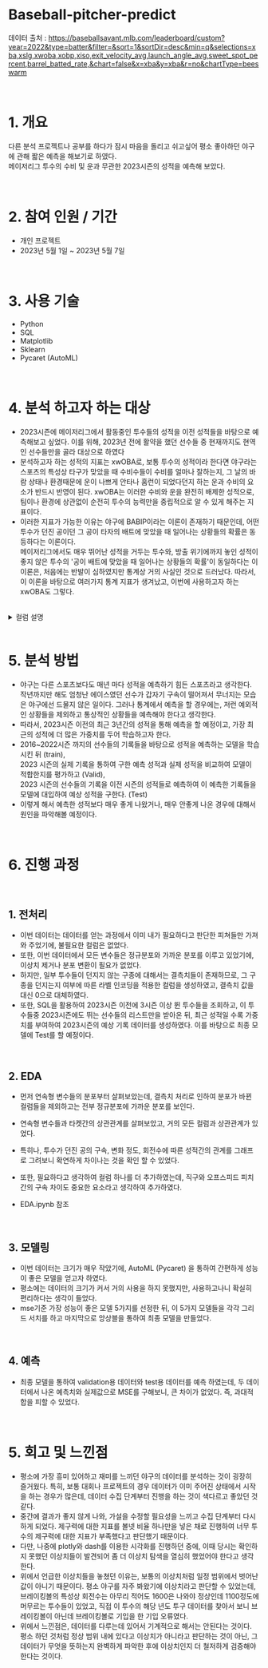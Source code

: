 # Baseball-pitcher-predict

데이터 출처 : https://baseballsavant.mlb.com/leaderboard/custom?year=2022&type=batter&filter=&sort=1&sortDir=desc&min=q&selections=xba,xslg,xwoba,xobp,xiso,exit_velocity_avg,launch_angle_avg,sweet_spot_percent,barrel_batted_rate,&chart=false&x=xba&y=xba&r=no&chartType=beeswarm  


<br />


# 1. 개요
다른 분석 프로젝트나 공부를 하다가 잠시 마음을 돌리고 쉬고싶어 평소 좋아하던 야구에 관해 짧은 예측을 해보기로 하였다.  
메이저리그 투수의 수비 및 운과 무관한 2023시즌의 성적을 예측해 보았다.  



<br />



# 2. 참여 인원 / 기간
* 개인 프로젝트
* 2023년 5월 1일 ~ 2023년 5월 7일  


<br />


# 3. 사용 기술
* Python
* SQL
* Matplotlib
* Sklearn
* Pycaret (AutoML)


<br />


# 4. 분석 하고자 하는 대상
* 2023시즌에 메이저리그에서 활동중인 투수들의 성적을 이전 성적들을 바탕으로 예측해보고 싶었다. 이를 위해, 2023년 전에 활약을 했던 선수들 중 현재까지도 현역인 선수들만을 골라 대상으로 하였다
* 분석하고자 하는 성적의 지표는 xwOBA로, 보통 투수의 성적이라 한다면 야구라는 스포츠의 특성상 타구가 맞았을 때 수비수들이 수비를 얼마나 잘하는지, 그 날의 바람 상태나 환경때문에 운이 나쁘게 안타나 홈런이 되었다던지 하는 운과 수비의 요소가 반드시 반영이 된다. xwOBA는 이러한 수비와 운을 완전히 배제한 성적으로, 팀이나 환경에 상관없이 순전히 투수의 능력만을 중립적으로 알 수 있게 해주는 지표이다.  
* 이러한 지표가 가능한 이유는 야구에 BABIP이라는 이론이 존재하기 때문인데, 어떤 투수가 던진 공이던 그 공이 타자의 배트에 맞았을 때 일어나는 상황들의 확률은 동등하다는 이론이다.  
메이저리그에서도 매우 뛰어난 성적을 거두는 투수와, 방출 위기에까지 놓인 성적이 좋지 않은 투수의 '공이 배트에 맞았을 때 일어나는 상황들의 확률'이 동일하다는 이 이론은, 처음에는 반발이 심하였지만 통계상 거의 사실인 것으로 드러났다. 따라서, 이 이론을 바탕으로 여러가지 통계 지표가 생겨났고, 이번에 사용하고자 하는 xwOBA도 그렇다.  


<br />


<details>
<summary>컬럼 설명</summary>
last_name, first_name, player_id : 선수 이름, id

year : 년도

p_k_percent : 투수의 삼진율

p_bb_percent : 투수의 볼넷율

z_swing_percent : 스트라이크존 안에 던진 공의 스윙 유도율

z_swing_miss_percent : 스트라이크존 안에 던진 공의 헛스윙율

oz_swing_percent : 스트라이크존 밖에 던진 공의 스윙 유도율

oz_swing_miss_percent : 스트라이크존 밖에 던진 공의 헛스윙율

oz_contact_percent : 스트라이크존 밖에서 배트에 맞은 비율

out_zone_percent : 스트라이크존 밖으로 공을 던진 비율

iz_contact_percent : 스트라이크존 안에서 배트에 맞은 비율

in_zone_percent : 스트라이크존 안으로 공을 던진 비율

edge_percent : 스트라이크존 모서리 (보더라인)으로 공을 던진 비율

whiff_percent : 헛스윙 유도율

fastball_avg_speed,fastball_avg_spin,fastball_avg_break : 투수가 던진 직구 계열 투구의 평균 구속, 회전수, 변화정도

breaking_avg_speed,breaking_avg_spin,breaking_avg_break : 투수가 던진 브레이킹볼 (커브, 슬라이더 등)의 평균 구속, 회전수, 변화정도

offspeed_avg_speed,offspeed_avg_spin,offspeed_avg_break : 투수가 던진 오프스피드 피치 (체인지업류)의 평균 구속, 회전수, 변화정도

xwoba : 구하고자 하는 타겟. 수비와 운에 무관하게 기대되는 투수의 성적. 낮을 수록 성적이 좋음
  

</details>

<br />



# 5. 분석 방법
* 야구는 다른 스포츠보다도 매년 마다 성적을 예측하기 힘든 스포츠라고 생각한다. 작년까지만 해도 엄청난 에이스였던 선수가 갑자기 구속이 떨어져서 무너지는 모습은 야구에선 드물지 않은 일이다. 그러나 통계에서 예측을 할 경우에는, 저런 예외적인 상황들을 제외하고 통상적인 상황들을 예측해야 한다고 생각한다. 
* 따라서, 2023시즌 이전의 최근 3년간의 성적을 통해 예측을 할 예정이고, 가장 최근의 성적에 더 많은 가중치를 두어 학습하고자 한다.
* 2016~2022시즌 까지의 선수들의 기록들을 바탕으로 성적을 예측하는 모델을 학습 시킨 뒤 (train),  
2023 시즌의 실제 기록을 통하여 구한 예측 성적과 실제 성적을 비교하여 모델이 적합한지를 평가하고 (Valid),  
2023 시즌의 선수들의 기록을 이전 시즌의 성적들로 예측하여 이 예측한 기록들을 모델에 대입하여 예상 성적을 구한다. (Test)
* 이렇게 해서 예측한 성적보다 매우 좋게 나왔거나, 매우 안좋게 나온 경우에 대해서 원인을 파악해볼 예정이다.

  

<br />


# 6. 진행 과정


<br />


## 1. 전처리
* 이번 데이터는 데이터를 얻는 과정에서 이미 내가 필요하다고 판단한 피쳐들만 가져와 주었기에, 불필요한 컬럼은 없었다. 
* 또한, 이번 데이터에서 모든 변수들은 정규분포와 가까운 분포를 이루고 있었기에, 이상치 제거나 분포 변환이 필요가 없었다.
* 하지만, 일부 투수들이 던지지 않는 구종에 대해서는 결측치들이 존재하므로, 그 구종을 던지는지 여부에 따른 라벨 인코딩을 적용한 컬럼을 생성하였고, 결측치 값을 대신 0으로 대체하였다.
* 또한, SQL을 활용하여 2023시즌 이전에 3시즌 이상 뛴 투수들을 조회하고, 이 투수들중 2023시즌에도 뛰는 선수들의 리스트만을 받아온 뒤, 최근 성적일 수록 가중치를 부여하여 2023시즌의 예상 기록 데이터를 생성하였다. 이를 바탕으로 최종 모델에 Test를 할 예정이다.


<br />


## 2. EDA
* 먼저 연속형 변수들의 분포부터 살펴보았는데, 결측치 처리로 인하여 분포가 바뀐 컬럼들을 제외하고는 전부 정규분포에 가까운 분포를 보인다.
* 연속형 변수들과 타켓간의 상관관계를 살펴보았고, 거의 모든 컬럼과 상관관계가 있었다.
* 특히나, 투수가 던진 공의 구속, 변화 정도, 회전수에 따른 성적간의 관계를 그래프로 그려보니 확연하게 차이나는 것을 확인 할 수 있었다.
* 또한, 필요하다고 생각하여 컬럼 하나를 더 추가하였는데, 직구와 오프스피드 피치 간의 구속 차이도 중요한 요소라고 생각하여 추가하였다.


* EDA.ipynb 참조


<br />


## 3. 모델링
* 이번 데이터는 크기가 매우 작았기에, AutoML (Pycaret) 을 통하여 간편하게 성능이 좋은 모델을 얻고자 하였다.
* 평소에는 데이터의 크기가 커서 거의 사용을 하지 못했지만, 사용하고나니 확실히 편리하다는 생각이 들었다.
* mse기준 가장 성능이 좋은 모델 5가지를 선정한 뒤, 이 5가지 모델들을 각각 그리드 서치를 하고 마지막으로 앙상블을 통하여 최종 모델을 만들었다.


<br />


## 4. 예측
* 최종 모델을 통하여 validation용 데이터와 test용 데이터를 예측 하였는데, 두 데이터에서 나온 예측치와 실제값으로 MSE를 구해보니, 큰 차이가 없었다. 즉, 과대적합을 피할 수 있었다.

<br />


# 5. 회고 및 느낀점
* 평소에 가장 흥미 있어하고 재미를 느끼던 야구의 데이터를 분석하는 것이 굉장히 즐거웠다. 특히, 보통 대회나 프로젝트의 경우 데이터가 이미 주어진 상태에서 시작을 하는 경우가 많은데, 데이터 수집 단계부터 진행을 하는 것이 색다르고 좋았던 것 같다. 
* 중간에 결과가 좋지 않게 나와, 가설을 수정할 필요성을 느끼고 수집 단계부터 다시 하게 되었다. 제구력에 대한 지표를 볼넷 비율 하나만을 넣은 채로 진행하여 너무 투수의 제구력에 대한 지표가 부족했다고 판단했기 때문이다. 
* 다만, 나중에 plotly와 dash를 이용한 시각화를 진행하던 중에, 이때 당시는 확인하지 못했던 이상치들이 발견되어 좀 더 이상치 탐색을 열심히 했었어야 한다고 생각한다.
* 위에서 언급한 이상치들을 놓쳤던 이유는, 보통의 이상치처럼 일정 범위에서 벗어난 값이 아니기 때문이다. 평소 야구를 자주 봐왔기에 이상치라고 판단할 수 있었는데, 브레이킹볼의 특성상 회전수는 아무리 적어도 1600은 나와야 정상인데 1100정도에 머무르는 투수들이 있었고, 직접 이 투수의 해당 년도 투구 데이터를 찾아서 보니 브레이킹볼이 아닌데 브레이킹볼로 기입을 한 기입 오류였다.
* 위에서 느낀점은, 데이터를 다루는데 있어서 기계적으로 해서는 안된다는 것이다. 평소 하던 것처럼 정상 범위 내에 있다고 이상치가 아니라고 판단하는 것이 아닌, 그 데이터가 무엇을 뜻하는지 완벽하게 파악한 후에 이상치인지 더 철저하게 검증해야 한다는 것이다.

